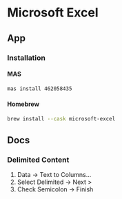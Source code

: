 # Microsoft Excel

## App

### Installation

#### MAS

```sh
mas install 462058435
```

#### Homebrew

```sh
brew install --cask microsoft-excel
```

## Docs

### Delimited Content

1. Data -> Text to Columns...
2. Select Delimited -> Next >
3. Check Semicolon -> Finish

